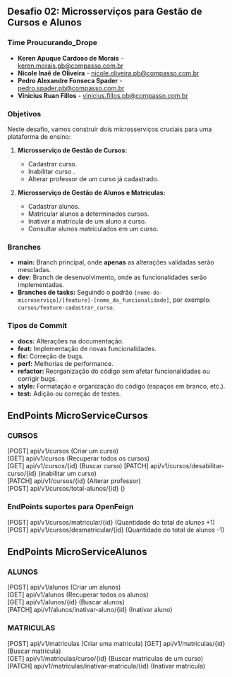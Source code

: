 ## Desafio 02: Microsserviços para Gestão de Cursos e Alunos

### Time Proucurando_Drope

* **Keren Apuque Cardoso de Morais** - keren.morais.pb@compasso.com.br
* **Nicole Inaê de Oliveira** - nicole.oliveira.pb@compasso.com.br
* **Pedro Alexandre Fonseca Spader** - pedro.spader.pb@compasso.com.br
* **Vinicius Ruan Fillos** - vinicius.fillos.pb@compasso.com.br

### Objetivos

Neste desafio, vamos construir dois microsserviços cruciais para uma plataforma de ensino:

1. **Microsserviço de Gestão de Cursos:**
   * Cadastrar curso.
   * Inabilitar curso .
   * Alterar professor de um curso já cadastrado.

2. **Microsserviço de Gestão de Alunos e Matrículas:**
   * Cadastrar alunos.
   * Matricular alunos a determinados cursos.
   * Inativar a matrícula de um aluno a curso.
   * Consultar alunos matriculados em um curso.

### Branches

* **main:** Branch principal, onde **apenas** as alterações validadas serão mescladas.
* **dev:** Branch de desenvolvimento, onde as funcionalidades serão implementadas.
* **Branches de tasks:** Seguindo o padrão `[nome-do-microserviço]/[feature]-[nome_da_funcionalidade]`, por exemplo: `cursos/feature-cadastrar_curso`.

### Tipos de Commit

* **docs:** Alterações na documentação.
* **feat:** Implementação de novas funcionalidades.
* **fix:** Correção de bugs.
* **perf:** Melhorias de performance.
* **refactor:** Reorganização do código sem afetar funcionalidades ou corrigir bugs.
* **style:** Formatação e organização do código (espaços em branco, etc.).
* **test:** Adição ou correção de testes.

## EndPoints MicroServiceCursos
### CURSOS

[POST] api/v1/cursos (Criar um curso)     
[GET] api/v1/cursos (Recuperar todos os cursos)       
[GET] api/v1/cursos/{id} (Buscar curso)
[PATCH] api/v1/cursos/desabilitar-curso/{id} (inabilitar um curso)    
[PATCH] api/v1/cursos/{id} (Alterar professor)      
[POST] api/v1/cursos/total-alunos/{id} ()

### EndPoints suportes para OpenFeign
[POST] api/v1/cursos/matricular/{id} (Quantidade do total de alunos +1)
[POST] api/v1/cursos/desmatricular/{id} (Quantidade do total de alunos -1)

## EndPoints MicroServiceAlunos
### ALUNOS
[POST] api/v1/alunos (Criar um alunos)    
[GET] api/v1/alunos (Recuperar todos os alunos)       
[GET] api/v1/alunos/{id} (Buscar alunos)         
[PATCH] api/v1/alunos/inativar-aluno/{id} (Inativar aluno)
### MATRICULAS
[POST] api/v1/matriculas (Criar uma matricula)
[GET] api/v1/matriculas/{id} (Buscar matricula)         
[GET] api/v1/matriculas/curso/{id} (Buscar matriculas de um curso)          
[PATCH] api/v1/matriculas/inativar-matricula/{id} (Inativar matricula)    

